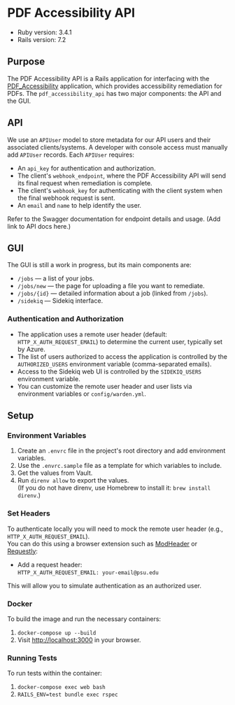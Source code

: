 # PDF Accessibility API

* Ruby version: 3.4.1
* Rails version: 7.2

## Purpose

The PDF Accessibility API is a Rails application for interfacing with the [PDF_Accessibility](https://github.com/psu-libraries/PDF_Accessibility) application, which provides accessibility remediation for PDFs. The `pdf_accessibility_api` has two major components: the API and the GUI.

## API

We use an `APIUser` model to store metadata for our API users and their associated clients/systems. A developer with console access must manually add `APIUser` records. Each `APIUser` requires:

- An `api_key` for authentication and authorization.
- The client's `webhook_endpoint`, where the PDF Accessibility API will send its final request when remediation is complete.
- The client's `webhook_key` for authenticating with the client system when the final webhook request is sent.
- An `email` and `name` to help identify the user.

Refer to the Swagger documentation for endpoint details and usage. (Add link to API docs here.)

## GUI

The GUI is still a work in progress, but its main components are:

- `/jobs` — a list of your jobs.
- `/jobs/new` — the page for uploading a file you want to remediate.
- `/jobs/{id}` — detailed information about a job (linked from `/jobs`).
- `/sidekiq` — Sidekiq interface.

### Authentication and Authorization

- The application uses a remote user header (default: `HTTP_X_AUTH_REQUEST_EMAIL`) to determine the current user, typically set by Azure.
- The list of users authorized to access the application is controlled by the `AUTHORIZED_USERS` environment variable (comma-separated emails).
- Access to the Sidekiq web UI is controlled by the `SIDEKIQ_USERS` environment variable.
- You can customize the remote user header and user lists via environment variables or `config/warden.yml`.

## Setup

### Environment Variables

1. Create an `.envrc` file in the project's root directory and add environment variables.
2. Use the `.envrc.sample` file as a template for which variables to include.
3. Get the values from Vault.
4. Run `direnv allow` to export the values.  
   (If you do not have direnv, use Homebrew to install it: `brew install direnv`.)

### Set Headers

To authenticate locally you will need to mock the remote user header (e.g., `HTTP_X_AUTH_REQUEST_EMAIL`).  
You can do this using a browser extension such as [ModHeader](https://modheader.com/) or [Requestly](https://requestly.io/):

- Add a request header:  
  `HTTP_X_AUTH_REQUEST_EMAIL: your-email@psu.edu`

This will allow you to simulate authentication as an authorized user.

### Docker

To build the image and run the necessary containers:

1. `docker-compose up --build`
2. Visit [http://localhost:3000](http://localhost:3000) in your browser.
  
### Running Tests

To run tests within the container:

1. `docker-compose exec web bash`
2. `RAILS_ENV=test bundle exec rspec`

